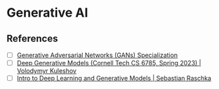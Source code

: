 # Generative AI

## References

- [ ] [Generative Adversarial Networks (GANs) Specialization](https://www.coursera.org/specializations/generative-adversarial-networks-gans)
- [ ] [Deep Generative Models (Cornell Tech CS 6785, Spring 2023) | Volodymyr Kuleshov](https://www.youtube.com/playlist?list=PL2UML_KCiC0UPzjW9BjO-IW6dqliu9O4B)
- [ ] [Intro to Deep Learning and Generative Models | Sebastian Raschka](https://www.youtube.com/playlist?list=PLTKMiZHVd_2KJtIXOW0zFhFfBaJJilH51)